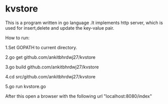 kvstore
=======
This is a program written in go language .It implements http server, which is used for insert,delete and update the key-value pair.

How to run:

1.Set GOPATH to current directory.

2.go get github.com/ankitbhrdwj27/kvstore

3.go build github.com/ankitbhrdwj27/kvstore

4.cd src/github.com/ankitbhrdwj27/kvstore

5.go run kvstore.go

After this open a browser with the following url "localhost:8080/index"
